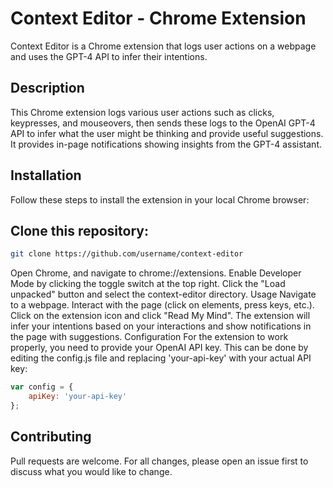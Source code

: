 
# Context Editor - Chrome Extension
Context Editor is a Chrome extension that logs user actions on a webpage and uses the GPT-4 API to infer their intentions.

## Description
This Chrome extension logs various user actions such as clicks, keypresses, and mouseovers, then sends these logs to the OpenAI GPT-4 API to infer what the user might be thinking and provide useful suggestions. It provides in-page notifications showing insights from the GPT-4 assistant.

## Installation
Follow these steps to install the extension in your local Chrome browser:

## Clone this repository:
```bash
git clone https://github.com/username/context-editor
```
Open Chrome, and navigate to chrome://extensions.
Enable Developer Mode by clicking the toggle switch at the top right.
Click the "Load unpacked" button and select the context-editor directory.
Usage
Navigate to a webpage.
Interact with the page (click on elements, press keys, etc.).
Click on the extension icon and click "Read My Mind".
The extension will infer your intentions based on your interactions and show notifications in the page with suggestions.
Configuration
For the extension to work properly, you need to provide your OpenAI API key. This can be done by editing the config.js file and replacing 'your-api-key' with your actual API key:

```javascript
var config = {
    apiKey: 'your-api-key'
};
```
## Contributing
Pull requests are welcome. For all changes, please open an issue first to discuss what you would like to change.